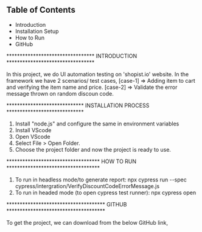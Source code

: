 ## Table of Contents
* Introduction
* Installation Setup 
* How to Run
* GitHub

********************************* INTRODUCTION *********************************

In this project, we do UI automation testing on 'shopist.io' website. 
In the framework we have 2 scenarios/ test cases,
   [case-1] => Adding item to cart and verifying the item name and price.
   [case-2] => Validate the error message thrown on random discoun code.

***************************** INSTALLATION PROCESS *****************************

1. Install "node.js" and configure the same in environment variables
2. Install VScode
3. Open VScode
4. Select File > Open Folder.
5. Choose the project folder and now the project is ready to use.

*********************************** HOW TO RUN ***********************************

1. To run in headless mode/to generate report: 
        npx cypress run --spec cypress/intergration/VerifyDiscountCodeErrorMessage.js
2. To run in headed mode (to open cypress test runner):
        npx cypress open

************************************* GITHUB *************************************

To get the project, we can download from the below GitHub link,

